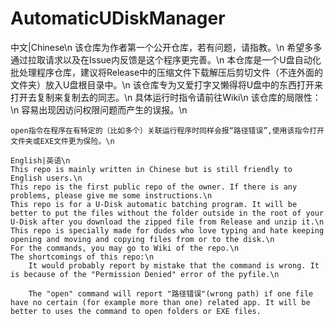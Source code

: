 # AutomaticUDiskManager
中文|Chinese\n
该仓库为作者第一个公开仓库，若有问题，请指教。\n
希望多多通过拉取请求以及在Issue内反馈是这个程序更完善。\n
本仓库是一个U盘自动化批处理程序仓库，建议将Release中的压缩文件下载解压后剪切文件（不连外面的文件夹）放入U盘根目录中。\n
该仓库专为又爱打字又懒得将U盘中的东西打开来打开去复制来复制去的同志。\n
具体运行时指令请前往Wiki\n
该仓库的局限性：\n
    容易出现因访问权限问题而产生的误报。\n
    
    open指令在程序在有特定的（比如多个）关联运行程序时同样会报“路径错误”,使用该指令打开文件夹或EXE文件更为保险。\n
~~~~~~~~~~~~~~~~~~~~~~~~~~~~~~~~~~~~~~~~~~~~~~~~~~~~~~~~~~~~~~~~~~~~~~~~~~~~~~~\n
English|英语\n
This repo is mainly written in Chinese but is still friendly to English users.\n
This repo is the first public repo of the owner. If there is any problems, please give me some instructions.\n
This repo is for a U-Disk automatic batching program. It will be better to put the files without the folder outside in the root of your U-Disk after you download the zipped file from Release and unzip it.\n
This repo is specially made for dudes who love typing and hate keeping opening and moving and copying files from or to the disk.\n
For the commands, you may go to Wiki of the repo.\n
The shortcomings of this repo:\n
    It would probably report by mistake that the command is wrong. It is because of the "Permission Denied" error of the pyfile.\n

    The "open" command will report "路径错误"(wrong path) if one file have no certain (for example more than one) related app. It will be better to uses the command to open folders or EXE files.

